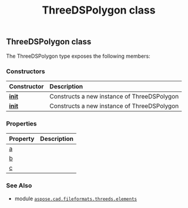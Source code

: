 ﻿---
title: ThreeDSPolygon class
second_title: Aspose.CAD for Python via .NET API References
description: 
type: docs
weight: 60
url: /aspose.cad.fileformats.threeds.elements/threedspolygon/
is_root: false
---

## ThreeDSPolygon class



The ThreeDSPolygon type exposes the following members:

### Constructors
| Constructor | Description |
| :- | :- |
| [__init__](/cad/python-net/aspose.cad.fileformats.threeds.elements/threedspolygon/__init__/#int-int-int) | Constructs a new instance of ThreeDSPolygon |
| [__init__](/cad/python-net/aspose.cad.fileformats.threeds.elements/threedspolygon/__init__/#) | Constructs a new instance of ThreeDSPolygon |


### Properties
| Property | Description |
| :- | :- |
| [a](/cad/python-net/aspose.cad.fileformats.threeds.elements/threedspolygon/a) |  |
| [b](/cad/python-net/aspose.cad.fileformats.threeds.elements/threedspolygon/b) |  |
| [c](/cad/python-net/aspose.cad.fileformats.threeds.elements/threedspolygon/c) |  |



### See Also
* module [`aspose.cad.fileformats.threeds.elements`](..)
